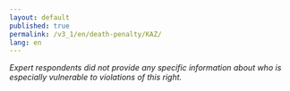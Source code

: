 ```yaml
---
layout: default
published: true
permalink: /v3_1/en/death-penalty/KAZ/
lang: en
---
```

_Expert respondents did not provide any specific information about who is especially vulnerable to violations of this right._
